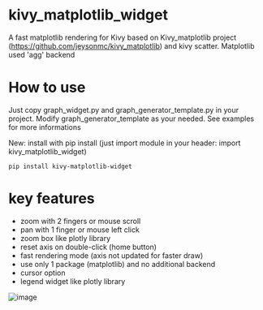 # kivy_matplotlib_widget
A fast matplotlib rendering for Kivy based on Kivy_matplotlib project (https://github.com/jeysonmc/kivy_matplotlib) and kivy scatter. Matplotlib used 'agg' backend

# How to use
Just copy graph_widget.py and graph_generator_template.py in your project. Modify graph_generator_template as your needed. See examples for more informations

New: install with pip install (just import module in your header: import kivy_matplotlib_widget)
```
pip install kivy-matplotlib-widget
```

# key features
 - zoom with 2 fingers or mouse scroll
 - pan with 1 finger or mouse left click
 - zoom box like plotly library
 - reset axis on double-click (home button)
 - fast rendering mode (axis not updated for faster draw)
 - use only 1 package (matplotlib) and no additional backend
 - cursor option
 - legend widget like plotly library

![image](https://user-images.githubusercontent.com/19823482/146577068-026a9608-a9df-4d59-a548-8b81f9b85574.png)

